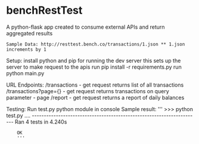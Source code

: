 # benchRestTest
A python-flask app created to consume external APIs and return aggregated results

    Sample Data: http://resttest.bench.co/transactions/1.json ** 1.json increments by 1

Setup:
    install python and pip for running the dev server
    this sets up the server to make request to the apis
    run pip install -r requirements.py
    run python main.py

URL Endpoints:
    /transactions - get request returns list of all transactions
    /transactions?page={} - get request returns transactions on query parameter - page
    /report - get request returns a report of daily balances

Testing:
    Run test.py python module in console
    Sample result: 
        '''
        >>> python test.py 
        ....
        ----------------------------------------------------------------------
        Ran 4 tests in 4.240s

        OK
        '''
